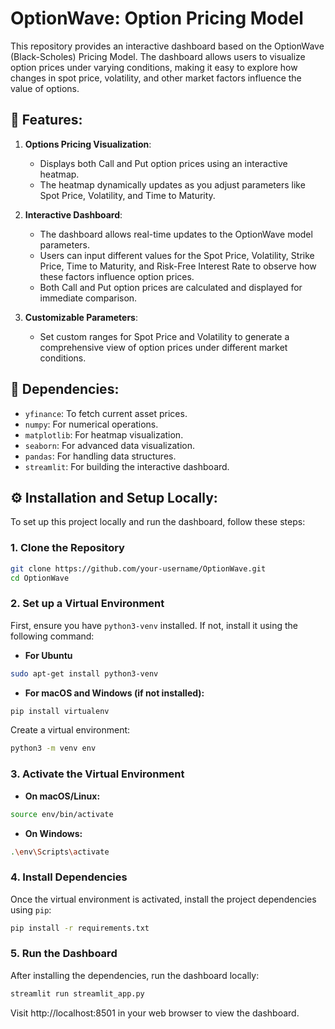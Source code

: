 # OptionWave: Option Pricing Model

This repository provides an interactive dashboard based on the OptionWave (Black-Scholes) Pricing Model. The dashboard allows users to visualize option prices under varying conditions, making it easy to explore how changes in spot price, volatility, and other market factors influence the value of options.

## 🚀 Features:

1. **Options Pricing Visualization**:
   - Displays both Call and Put option prices using an interactive heatmap.
   - The heatmap dynamically updates as you adjust parameters like Spot Price, Volatility, and Time to Maturity.

2. **Interactive Dashboard**:
   - The dashboard allows real-time updates to the OptionWave model parameters.
   - Users can input different values for the Spot Price, Volatility, Strike Price, Time to Maturity, and Risk-Free Interest Rate to observe how these factors influence option prices.
   - Both Call and Put option prices are calculated and displayed for immediate comparison.

3. **Customizable Parameters**:
   - Set custom ranges for Spot Price and Volatility to generate a comprehensive view of option prices under different market conditions.

## 🔧 Dependencies:

- `yfinance`: To fetch current asset prices.
- `numpy`: For numerical operations.
- `matplotlib`: For heatmap visualization.
- `seaborn`: For advanced data visualization.
- `pandas`: For handling data structures.
- `streamlit`: For building the interactive dashboard.

## ⚙️ Installation and Setup Locally:

To set up this project locally and run the dashboard, follow these steps:

### 1. Clone the Repository

```bash
git clone https://github.com/your-username/OptionWave.git
cd OptionWave
```

### 2. Set up a Virtual Environment
First, ensure you have `python3-venv` installed. If not, install it using the following command:

- **For Ubuntu**
```bash
sudo apt-get install python3-venv
```
- **For macOS and Windows (if not installed):**
```bash
pip install virtualenv
```

Create a virtual environment:
```bash
python3 -m venv env
```

### 3. Activate the Virtual Environment

- **On macOS/Linux:**
```bash
source env/bin/activate
```

- **On Windows:**
```bash
.\env\Scripts\activate
```

### 4. Install Dependencies
Once the virtual environment is activated, install the project dependencies using `pip`:

```bash
pip install -r requirements.txt
```

### 5. Run the Dashboard
After installing the dependencies, run the dashboard locally:
```bash
streamlit run streamlit_app.py
```

Visit http://localhost:8501 in your web browser to view the dashboard.

